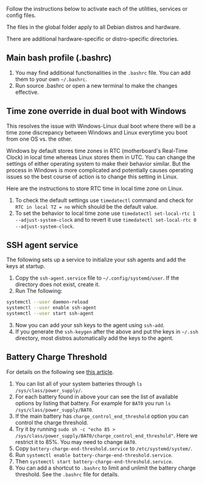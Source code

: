 Follow the instructions below to activate each of the utilities, services or config files.

The files in the global folder apply to all Debian distros and hardware.

There are additional hardware-specific or distro-specific directories.

## Main bash profile (.bashrc)
1. You may find additional functionalities in the `.bashrc` file. You can add them to your own `~/.bashrc`. 
2. Run source .bashrc or open a new terminal to make the changes effective.

## Time zone override in dual boot with Windows
This resolves the issue with Windows-Linux dual boot where there will be a time zone discrepancy between Windows and Linux everytime you boot from one OS vs. the other.

Windows by default stores time zones in RTC (motherboard's Real-Time Clock) in local time whereas Linux stores them in UTC. You can change the settings of either operating system to make their behavior similar. But the process in Windows is more complicated and potentially causes operating issues so the best course of action is to change this setting in Linux.

Here are the instructions to store RTC time in local time zone on Linux.

1. To check the default settings use `timedatectl` command and check for `RTC in local TZ = no` which should be the default value.
2. To set the behavior to local time zone use `timedatectl set-local-rtc 1 --adjust-system-clock` and to revert it use `timedatectl set-local-rtc 0 --adjust-system-clock`. 

## SSH agent service
The following sets up a service to initialize your ssh agents and add the keys at startup.
1. Copy the `ssh-agent.service` file to `~/.config/systemd/user`. If the directory does not exist, create it.
2. Run The following:
```bash
systemctl --user daemon-reload
systemctl --user enable ssh-agent
systemctl --user start ssh-agent
```
3. Now you can add your ssh keys to the agent using `ssh-add`.
4. If you generate the `ssh-keygen` after the above and put the keys in `~/.ssh` directory, most distros automatically add the keys to the agent.

## Battery Charge Threshold
For details on the following see [this article](https://ubuntuhandbook.org/index.php/2024/02/limit-battery-charge-ubuntu/).

1. You can list all of your system batteries through `ls /sys/class/power_supply/`.
2. For each battery found in above your can see the list of available options by listing that battery. For example for `BAT0` you run `ls /sys/class/power_supply/BAT0`.
3. If the main battery has `charge_control_end_threshold` option you can control the charge threshold.
4. Try it by running `sudo sh -c "echo 85 > /sys/class/power_supply/BAT0/charge_control_end_threshold"`. Here we restrict it to 85%. You may need to change `BAT0`.
5. Copy `battery-charge-end-threshold.service` to `/etc/systemd/system/`.
6. Run `systemctl enable battery-charge-end-threshold.service`.
7. Then `systemctl start battery-charge-end-threshold.service`.
9. You can add a shortcut to `.bashrc` to limit and unlimit the battery charge threshold. See the `.bashrc` file for details.
